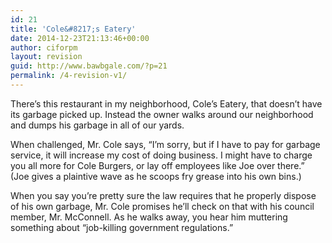```yaml
---
id: 21
title: 'Cole&#8217;s Eatery'
date: 2014-12-23T21:13:46+00:00
author: ciforpm
layout: revision
guid: http://www.bawbgale.com/?p=21
permalink: /4-revision-v1/
---
```

There’s this restaurant in my neighborhood, Cole’s Eatery, that doesn’t have its garbage picked up. Instead the owner walks around our neighborhood and dumps his garbage in all of our yards.

When challenged, Mr. Cole says, “I’m sorry, but if I have to pay for garbage service, it will increase my cost of doing business. I might have to charge you all more for Cole Burgers, or lay off employees like Joe over there.” (Joe gives a plaintive wave as he scoops fry grease into his own bins.)

When you say you’re pretty sure the law requires that he properly dispose of his own garbage, Mr. Cole promises he’ll check on that with his council member, Mr. McConnell. As he walks away, you hear him muttering something about “job-killing government regulations.”